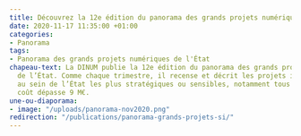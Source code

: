 ```yaml
---
title: Découvrez la 12e édition du panorama des grands projets numériques de l’État
date: 2020-11-17 11:35:00 +01:00
categories:
- Panorama
tags:
- Panorama des grands projets numériques de l'État
chapeau-text: La DINUM publie la 12e édition du panorama des grands projets numériques
  de l’État. Comme chaque trimestre, il recense et décrit les projets informatiques
  au sein de l’État les plus stratégiques ou sensibles, notamment tous ceux dont le
  coût dépasse 9 M€.
une-ou-diaporama:
- image: "/uploads/panorama-nov2020.png"
redirection: "/publications/panorama-grands-projets-si/"
---
```


